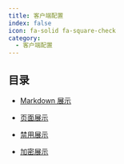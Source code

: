 ```yaml
---
title: 客户端配置
index: false
icon: fa-solid fa-square-check
category:
  - 客户端配置
---
```


## 目录

- [Markdown 展示](markdown.md)

- [页面展示](page.md)

- [禁用展示](disable.md)

- [加密展示](encrypt.md)

